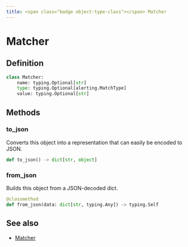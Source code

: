 ```yaml
---
title: <span class="badge object-type-class"></span> Matcher
---
```

# <span class="badge object-type-class"></span> Matcher

## Definition

```python
class Matcher:
    name: typing.Optional[str]
    type: typing.Optional[alerting.MatchType]
    value: typing.Optional[str]
```
## Methods

### <span class="badge object-method"></span> to_json

Converts this object into a representation that can easily be encoded to JSON.

```python
def to_json() -> dict[str, object]
```

### <span class="badge object-method"></span> from_json

Builds this object from a JSON-decoded dict.

```python
@classmethod
def from_json(data: dict[str, typing.Any]) -> typing.Self
```

## See also

 * <span class="badge builder"></span> [Matcher](./builder-Matcher.md)
